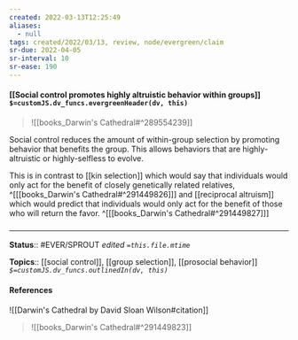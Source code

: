 ```yaml
---
created: 2022-03-13T12:25:49 
aliases:
  - null
tags: created/2022/03/13, review, node/evergreen/claim
sr-due: 2022-04-05
sr-interval: 10
sr-ease: 190
---
```


#### [[Social control promotes highly altruistic behavior within groups]] `$=customJS.dv_funcs.evergreenHeader(dv, this)`


> ![[books_Darwin's Cathedral#^289554239]]

Social control reduces the amount of within-group selection by promoting behavior that benefits the group. This allows behaviors that are highly-altruistic or highly-selfless to evolve.

This is in contrast to [[kin selection]] which would say that individuals would only act for the benefit of closely genetically related relatives,
^[[[books_Darwin's Cathedral#^291449826]]]
and [[reciprocal altruism]] which would predict that individuals would only act for the benefit of those who will return the favor.
^[[[books_Darwin's Cathedral#^291449827]]]

### <hr class="footnote"/>

**Status**:: #EVER/SPROUT
*edited `=this.file.mtime`*

**Topics**:: [[social control]], [[group selection]], [[prosocial behavior]]
*`$=customJS.dv_funcs.outlinedIn(dv, this)`*

#### References

![[Darwin's Cathedral by David Sloan Wilson#citation]]

> ![[books_Darwin's Cathedral#^291449823]]
